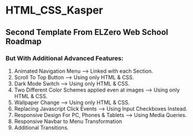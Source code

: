 # HTML_CSS_Kasper
## Second Template From ELZero Web School Roadmap

### But With Additional Advanced Features:
1. Animated Navigation Menu --> Linked with each Section.
2. Scroll To Top Button --> Using only HTML & CSS.
3. Dark Mode Switch --> Using only HTML & CSS.
4. Two Different Color Schemes applied even at images --> Using only HTML & CSS.
5. Wallpaper Change --> Using only HTML & CSS.
6. Replacing Javascript Click Events --> Using Input Checkboxes Instead.
7. Responsive Design For PC, Phones & Tablets --> Using Media Queries.
8. Responsive Navbar to Menu Transformation
9. Additional Transitions.
